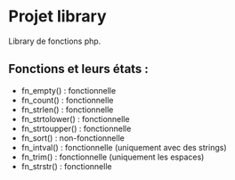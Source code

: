 # Projet library

Library de fonctions php.

## Fonctions et leurs états :

- fn_empty() : fonctionnelle
- fn_count() : fonctionnelle
- fn_strlen() : fonctionnelle
- fn_strtolower() : fonctionnelle
- fn_strtoupper() : fonctionnelle
- fn_sort() : non-fonctionnelle
- fn_intval() : fonctionnelle (uniquement avec des strings)
- fn_trim() : fonctionnelle (uniquement les espaces)
- fn_strstr() : fonctionnelle